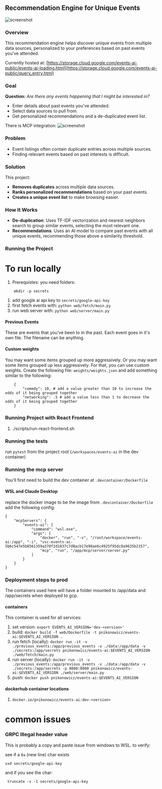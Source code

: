 ## Recommendation Engine for Unique Events  

![screenshot](https://github.com/pnikonowicz/events-ai/blob/main/docs/events-screenshot.jpg)

### Overview  
This recommendation engine helps discover unique events from multiple data sources, personalized to your preferences based on past events you've attended.  

Currently hosted at: [https://storage.cloud.google.com/events-ai-public/events-ai-loading.html](https://storage.cloud.google.com/events-ai-public/query_entry.html)

### Goal  
**Question:** *Are there any events happening that I might be interested in?*  
- Enter details about past events you've attended.  
- Select data sources to pull from.  
- Get personalized recommendations and a de-duplicated event list.  

There is MCP integration:
![screenshot](https://github.com/pnikonowicz/events-ai/blob/main/docs/claude_mcp.png)

### Problem  
- Event listings often contain duplicate entries across multiple sources.  
- Finding relevant events based on past interests is difficult.  

### Solution  
This project:  
- **Removes duplicates** across multiple data sources.  
- **Ranks personalized recommendations** based on your past events.  
- **Creates a unique event list** to make browsing easier.  

### How It Works  
- **De-duplication**: Uses TF-IDF vectorization and nearest neighbors search to group similar events, selecting the most relevant one.  
- **Recommendations**: Uses an AI model to compare past events with all unique events, recommending those above a similarity threshold.  

### Running the Project  

# To run locally
1. Prerequistes: you need folders: 
```
	mkdir -p secrets
```
1. add google ai api key to `secrets/google-api-key`
1. first fetch events with: `python web/fetch/main.py`
2. run web server with: `python web/server/main.py`

#### Previous Events
These are events that you've been to in the past. Each event goes in it's own file. The filename can be anything. 

#### Custom weights
You may want some items grouped up more aggressively. Or you may want some items grouped up less aggressively. For that, you can use custom weights. Create the following file: `weights/weights.json`
and add something similar to the following:
```
    {
        "comedy": 10, # add a value greater than 10 to increase the odds of it being grouped together
        "networking": .5 # add a value less than 1 to decrease the odds of it being grouped together
    }
```

### Running Project with React Frontend
1. ./scripts/run-react-frontend.sh

###  Running the tests
run `pytest` from the project root (`/workspaces/events-ai` in the dev container)

### Running the mcp server
You'll first need to build the dev container at `.devcontainer/Dockerfile`

#### WSL and Claude Desktop
replace the docker image to be the image from `.devcontainer/Dockerfile` add the following config:
```
{
	"mcpServers": {
		"events-ai": {
			"command": "wsl.exe",
			"args": [
				"docker", "run", "-v", "/root/workspace/events-ai:/app", "-i", "vsc-events-ai-5b6c547e5b8561359a378f2d1037c7d8acb17e98ae6c4925f95dc8a9635b2157", 
                "mcp", "run", "/app/mcp/server/server.py"
			]
		}
	}
}
```

### Deployment steps to prod

The containers used here will have a folder mounted to /app/data and /app/secrets when deployed to gcp.

#### containers

This container is used for all services:


1. set version: `export EVENTS_AI_VERSION='dev-<version>'`
1. build: `docker build -f web/Dockerfile -t pnikonowicz/events-ai:$EVENTS_AI_VERSION .`
1. run fetch (locally): `docker run -it -v ./previous_events:/app/previous_events -v ./data:/app/data -v ./secrets:/app/secrets pnikonowicz/events-ai:$EVENTS_AI_VERSION ./web/fetch/main.py`
1. run server (locally): `docker run -it -v ./previous_events:/app/previous_events -v ./data:/app/data -v ./secrets:/app/secrets -p 8080:8080 pnikonowicz/events-ai:$EVENTS_AI_VERSION ./web/server/main.py`
1. push: `docker push pnikonowicz/events-ai:$EVENTS_AI_VERSION`


#### dockerhub container locations
1. `docker.io/pnikonowicz/events-ai:dev-<version>`

# common issues
### GRPC Illegal header value

This is probably a copy and paste issue from windows to WSL. to verify:

see if a `0a` (new line) char exists
```
xxd secrets/google-api-key
```

and if you see the char:
```
 truncate -s -1 secrets/google-api-key
```
